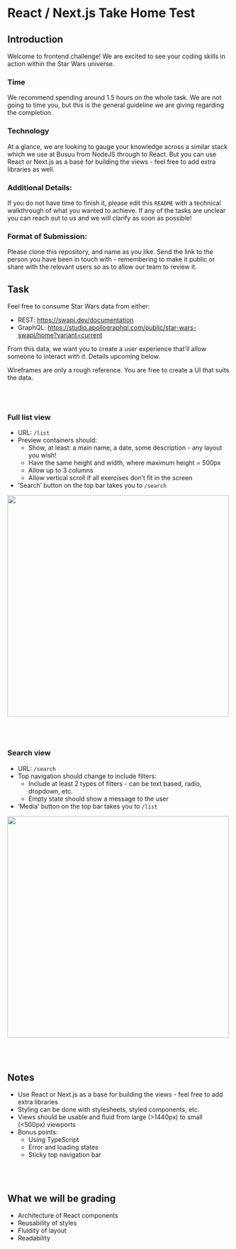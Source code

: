 # React / Next.js Take Home Test

## Introduction
Welcome to frontend challenge! We are excited to see your coding skills in action within the Star Wars universe. 

### Time
We recommend spending around 1.5 hours on the whole task. We are not going to time you, but this is the general guideline we are giving regarding the completion.

### Technology
At a glance, we are looking to gauge your knowledge across a similar stack which we use at Busuu from NodeJS through to React. But you can use React or Next.js as a base for building the views - feel free to add extra libraries as well.

### Additional Details:
If you do not have time to finish it, please edit this `README` with a technical walkthrough of what you wanted to achieve. If any of the tasks are unclear you can reach out to us and we will clarify as soon as possible!

### Format of Submission:
Please clone this repository, and name as you like. Send the link to the person you have been in touch with - remembering to make it public or share with the relevant users so as to allow our team to review it.

## Task
Feel free to consume Star Wars data from either:
* REST: https://swapi.dev/documentation
* GraphQL: https://studio.apollographql.com/public/star-wars-swapi/home?variant=current

From this data, we want you to create a user experience that'll allow someone to interact with it. Details upcoming below.

Wireframes are only a rough reference. You are free to create a UI that suits the data.

<br><br>

### Full list view 
* URL: `/list`
* Preview containers should:
    * Show, at least: a main name, a date, some description - any layout you wish!
    * Have the same height and width, where maximum height = 500px
    * Allow up to 3 columns
    * Allow vertical scroll if all exercises don’t fit in the screen
* ‘Search’ button on the top bar takes you to `/search`

<img src="https://user-images.githubusercontent.com/14952750/172342321-a693db3a-5d80-4d87-b686-3c3464082265.jpg" width="500" />

<br><br>

### Search view 
* URL: `/search`
* Top navigation should change to include filters: 
    * Include at least 2 types of filters - can be text based, radio, dropdown, etc.
    * Empty state should show a message to the user
* ‘Media’ button on the top bar takes you to `/list`

<img src="https://user-images.githubusercontent.com/14952750/172342324-e8d1b064-174f-4e7c-8de4-8a5a9ccb74a6.jpg" width="500" />

<br><br>

## Notes
* Use React or Next.js as a base for building the views - feel free to add extra libraries 
* Styling can be done with stylesheets, styled components, etc. 
* Views should be usable and fluid from large (>1440px) to small (<500px) viewports
* Bonus points:
    * Using TypeScript
    * Error and loading states
    * Sticky top navigation bar

<br><br>

## What we will be grading
* Architecture of React components
* Reusability of styles
* Fluidity of layout
* Readability

